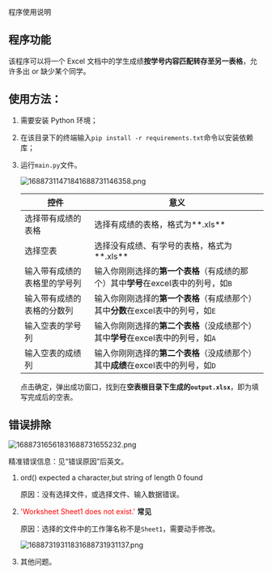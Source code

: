 程序使用说明

## 程序功能

该程序可以将一个 Excel 文档中的学生成绩**按学号内容匹配转存至另一表格**，允许多出 or 缺少某个同学。

## 使用方法：

1. 需要安装 Python 环境；

2. 在该目录下的终端输入`pip install -r requirements.txt`命令以安装依赖库；

3. 运行`main.py`文件。

    ![16887311471841688731146358.png](https://fastly.jsdelivr.net/gh/orange-nckname/pictures@main/16887311471841688731146358.png)

    | 控件                         | 意义                                                         |
    | ---------------------------- | ------------------------------------------------------------ |
    | 选择带有成绩的表格           | 选择有成绩的表格，格式为**.xls**                             |
    | 选择空表                     | 选择没有成绩、有学号的表格，格式为**.xls**                   |
    | 输入带有成绩的表格里的学号列 | 输入你刚刚选择的**第一个表格**（有成绩的那个）其中**学号**在excel表中的列号，如`B` |
    | 输入带有成绩的表格的分数列   | 输入你刚刚选择的**第一个表格**（有成绩那个）其中**分数**在excel表中的列号，如`E` |
    | 输入空表的学号列             | 输入你刚刚选择的**第二个表格**（没成绩那个）其中**学号**在excel表中的列号，如`A` |
    | 输入空表的成绩列             | 输入你刚刚选择的**第二个表格**（没成绩那个）其中**成绩**在excel表中的列号，如`D` |

    点击确定，弹出成功窗口，找到在**空表根目录下生成的`output.xlsx`**，即为填写完成后的空表。



## 错误排除

![16887316561831688731655232.png](https://fastly.jsdelivr.net/gh/orange-nckname/pictures@main/16887316561831688731655232.png)

精准错误信息：见“错误原因”后英文。

1. ord() expected a character,but string of length 0 found

    原因：没有选择文件，或选择文件、输入数据错误。

2. <font color='red'>'Worksheet Sheet1 does not exist.'</font>      **常见**

    原因：选择的文件中的工作簿名称不是`Sheet1`，需要动手修改。

    

    ![16887319311831688731931137.png](https://fastly.jsdelivr.net/gh/orange-nckname/pictures@main/16887319311831688731931137.png)

3. 其他问题。
